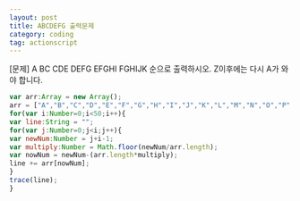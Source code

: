 ```yaml
---
layout: post
title: ABCDEFG 출력문제
category: coding
tag: actionscript
---
```


[문제] A BC CDE DEFG EFGHI FGHIJK 순으로 출력하시오. Z이후에는 다시 A가 와야 합니다.

```javascript
var arr:Array = new Array(); 
arr = ["A","B","C","D","E","F","G","H","I","J","K","L","M","N","O","P","Q","R","S","T","U","V","W","X","Y","Z"]; 
for(var i:Number=0;i<50;i++){ 
var line:String = ""; 
for(var j:Number=0;j<i;j++){ 
var newNum:Number = j+i-1;
var multiply:Number = Math.floor(newNum/arr.length); 
var nowNum = newNum-(arr.length*multiply); 
line += arr[nowNum]; 
} 
trace(line); 
}

```